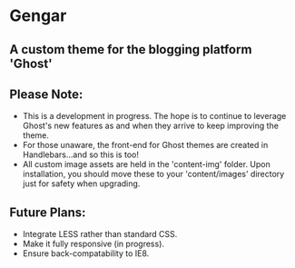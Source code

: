 Gengar
======

A custom theme for the blogging platform 'Ghost'
------------------------------------------------


Please Note:
------------

- This is a development in progress. The hope is to continue to leverage Ghost's new features as and when they arrive to keep improving the theme.
- For those unaware, the front-end for Ghost themes are created in Handlebars...and so this is too!
- All custom image assets are held in the 'content-img' folder. Upon installation, you should move these to your 'content/images' directory just for safety when upgrading.


Future Plans:
-------------

- Integrate LESS rather than standard CSS.
- Make it fully responsive (in progress).
- Ensure back-compatability to IE8.